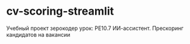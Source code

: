 # cv-scoring-streamlit
Учебный проект зерокодер урок: PE10.7 ИИ-ассистент. Прескоринг кандидатов на вакансии
